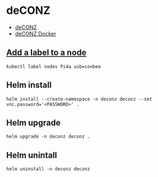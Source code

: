# deCONZ
- [deCONZ](https://github.com/dresden-elektronik/deconz-rest-plugin)
- [deCONZ Docker](https://github.com/marthoc/docker-deconz)

## [Add a label to a node](https://kubernetes.io/docs/tasks/configure-pod-container/assign-pods-nodes/)
`kubectl label nodes Pi4a usb=conbee`

## Helm install
`helm install --create-namespace -n deconz deconz --set vnc.password='<PASSWORD>' .`

## Helm upgrade
`helm upgrade -n deconz deconz .`

## Helm unintall
`helm uninstall -n deconz deconz`

